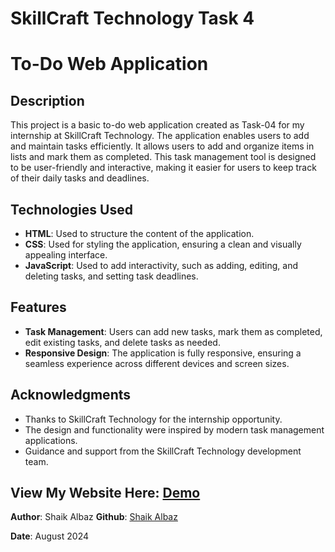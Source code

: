 # SkillCraft Technology Task 4
# To-Do Web Application

## Description

This project is a basic to-do web application created as Task-04 for my internship at SkillCraft Technology. The application enables users to add and maintain tasks efficiently. It allows users to add and organize items in lists and  mark them as completed. This task management tool is designed to be user-friendly and interactive, making it easier for users to keep track of their daily tasks and deadlines.

## Technologies Used

- **HTML**: Used to structure the content of the application.
- **CSS**: Used for styling the application, ensuring a clean and visually appealing interface.
- **JavaScript**: Used to add interactivity, such as adding, editing, and deleting tasks, and setting task deadlines.

## Features

- **Task Management**: Users can add new tasks, mark them as completed, edit existing tasks, and delete tasks as needed.
- **Responsive Design**: The application is fully responsive, ensuring a seamless experience across different devices and screen sizes.

## Acknowledgments

- Thanks to SkillCraft Technology for the internship opportunity.
- The design and functionality were inspired by modern task management applications.
- Guidance and support from the SkillCraft Technology development team.

## View My Website Here: [Demo](https://iamshaikalbaz.github.io/SCT_WD_4/)

**Author**: Shaik Albaz
**Github**: [Shaik Albaz](https://github.com/iamshaikalbaz)

**Date**: August 2024